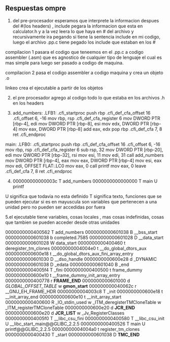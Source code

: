 ## Respuestas ompre 

1. del pre-procesador esperamos que interprete la informacion despues del #(los headers) , include pegara la informacion que esta en calculator.h y a la vez leera lo que haya en # del archivo y recursivamente ira pegando si tiene la sentencia include en mi codigo, luego el archivo .pp.c tiene pegado los include que estaban en los #

compilacion 1 pasara el codigo que teneemos en el .pp.c a codigo assembler (.asm) que es agnostico de cualquier tipo de lenguaje el cual es mas simple para luego ser pasado a codigo de maquina.

compilacion 2 pasa el codigo assembler a codigo maquina y crea un objeto .o 

linkeo crea el ejecutable a partir de los objetos 


2. el pre procesador agrego al codigo todo lo que estaba en los archivos .h en los headers 

3. add_numbers:
.LFB1:
	.cfi_startproc
	push	rbp
	.cfi_def_cfa_offset 16
	.cfi_offset 6, -16
	mov	rbp, rsp
	.cfi_def_cfa_register 6
	mov	DWORD PTR [rbp-4], edi
	mov	DWORD PTR [rbp-8], esi
	mov	edx, DWORD PTR [rbp-4]
	mov	eax, DWORD PTR [rbp-8]
	add	eax, edx
	pop	rbp
	.cfi_def_cfa 7, 8
	ret
	.cfi_endproc



main:
.LFB0:
	.cfi_startproc
	push	rbp
	.cfi_def_cfa_offset 16
	.cfi_offset 6, -16
	mov	rbp, rsp
	.cfi_def_cfa_register 6
	sub	rsp, 32
	mov	DWORD PTR [rbp-20], edi
	mov	QWORD PTR [rbp-32], rsi
	mov	esi, 11
	mov	edi, 31
	call	add_numbers
	mov	DWORD PTR [rbp-4], eax
	mov	eax, DWORD PTR [rbp-4]
	mov	esi, eax
	mov	edi, OFFSET FLAT:.LC0
	mov	eax, 0
	call	printf
	mov	eax, 0
	leave
	.cfi_def_cfa 7, 8
	ret
	.cfi_endproc

4. 000000000000003c T add_numbers
   0000000000000000 T main
                    U printf

U significa que todavia no esta definido 
T significa texto, funciones que se pueden ejecutar 
si es en mayuscula son variables que pertenecen a una unidad pero no pueden ser accedidas por fuera 

5.el ejecutable  tiene variables, cosas locales , mas cosas indefinidas, cosas que tambien se pueden acceder desde otras unidades 

0000000000400562 T add_numbers
0000000000601038 B __bss_start
0000000000601038 b completed.7585
0000000000601028 D __data_start
0000000000601028 W data_start
0000000000400460 t deregister_tm_clones
00000000004004e0 t __do_global_dtors_aux
0000000000600e18 t __do_global_dtors_aux_fini_array_entry
0000000000601030 D __dso_handle
0000000000600e28 d _DYNAMIC
0000000000601038 D _edata
0000000000601040 B _end
00000000004005f4 T _fini
0000000000400500 t frame_dummy
0000000000600e10 t __frame_dummy_init_array_entry
0000000000400778 r __FRAME_END__
0000000000601000 d _GLOBAL_OFFSET_TABLE_
                 w __gmon_start__
000000000040062c r __GNU_EH_FRAME_HDR
00000000004003c8 T _init
0000000000600e18 t __init_array_end
0000000000600e10 t __init_array_start
0000000000400600 R _IO_stdin_used
                 w _ITM_deregisterTMCloneTable
                 w _ITM_registerTMCloneTable
0000000000600e20 d __JCR_END__
0000000000600e20 d __JCR_LIST__
                 w _Jv_RegisterClasses
00000000004005f0 T __libc_csu_fini
0000000000400580 T __libc_csu_init
                 U __libc_start_main@@GLIBC_2.2.5
0000000000400526 T main
                 U printf@@GLIBC_2.2.5
00000000004004a0 t register_tm_clones
0000000000400430 T _start
0000000000601038 D __TMC_END__




